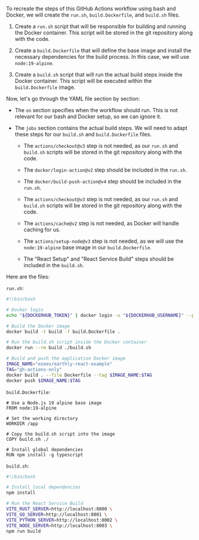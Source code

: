 To recreate the steps of this GitHub Actions workflow using bash and Docker, we will create the `run.sh`, `build.Dockerfile`, and `build.sh` files.

1. Create a `run.sh` script that will be responsible for building and running the Docker container. This script will be stored in the git repository along with the code.

2. Create a `build.Dockerfile` that will define the base image and install the necessary dependencies for the build process. In this case, we will use `node:19-alpine`.

3. Create a `build.sh` script that will run the actual build steps inside the Docker container. This script will be executed within the `build.Dockerfile` image.

Now, let's go through the YAML file section by section:

- The `on` section specifies when the workflow should run. This is not relevant for our bash and Docker setup, so we can ignore it.

- The `jobs` section contains the actual build steps. We will need to adapt these steps for our `build.sh` and `build.Dockerfile` files.

  - The `actions/checkout@v3` step is not needed, as our `run.sh` and `build.sh` scripts will be stored in the git repository along with the code.

  - The `docker/login-action@v2` step should be included in the `run.sh`.

  - The `docker/build-push-action@v4` step should be included in the `run.sh`.

  - The `actions/checkout@v3` step is not needed, as our `run.sh` and `build.sh` scripts will be stored in the git repository along with the code.

  - The `actions/cache@v2` step is not needed, as Docker will handle caching for us.

  - The `actions/setup-node@v3` step is not needed, as we will use the `node:19-alpine` base image in our `build.Dockerfile`.

  - The "React Setup" and "React Service Build" steps should be included in the `build.sh`.

Here are the files:

`run.sh`:

```bash
#!/bin/bash

# Docker login
echo "${DOCKERHUB_TOKEN}" | docker login -u "${DOCKERHUB_USERNAME}" --password-stdin

# Build the Docker image
docker build -t build -f build.Dockerfile .

# Run the build.sh script inside the Docker container
docker run --rm build ./build.sh

# Build and push the application Docker image
IMAGE_NAME="ezeev/earthly-react-example"
TAG="gh-actions-only"
docker build . --file Dockerfile --tag $IMAGE_NAME:$TAG
docker push $IMAGE_NAME:$TAG
```

`build.Dockerfile`:

```
# Use a Node.js 19 alpine base image
FROM node:19-alpine

# Set the working directory
WORKDIR /app

# Copy the build.sh script into the image
COPY build.sh ./

# Install global dependencies
RUN npm install -g typescript
```

`build.sh`:

```bash
#!/bin/bash

# Install local dependencies
npm install

# Run the React Service Build
VITE_RUST_SERVER=http://localhost:8000 \
VITE_GO_SERVER=http://localhost:8001 \
VITE_PYTHON_SERVER=http://localhost:8002 \
VITE_NODE_SERVER=http://localhost:8003 \
npm run build
```